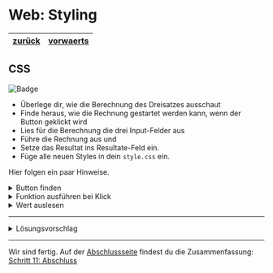 # Web: Styling

| [zurück](./9-Dreisatz-CSS.md) | [vorwaerts][1] |
| --- | --- |

## CSS

![Badge](https://img.shields.io/static/v1?label=Aufgabe&message=Du%20bist%20dran&color=orange)

- Überlege dir, wie die Berechnung des Dreisatzes ausschaut
- Finde heraus, wie die Rechnung gestartet werden kann, wenn der Button geklickt wird
- Lies für die Berechnung die drei Input-Felder aus
- Führe die Rechnung aus und 
- Setze das Resultat ins Resultate-Feld ein.
- Füge alle neuen Styles in dein `style.css` ein.

Hier folgen ein paar Hinweise.

<details>
<summary>Button finden</summary>

```javascript
const button = document.getElementById('button');
```
</details>

<details>
<summary>Funktion ausführen bei Klick</summary>

```javascript
button.onclick = function () {
    console.log('click');
}
```
</details>

<details>
<summary>Wert auslesen</summary>

```javascript
const wert = document.getElementById('input').value;
```
</details>

---

<details>
<summary>Lösungsvorschlag</summary>

```javascript
function berechneDreisatz() {
    const zahl1 = document.getElementById('zahl-1').value;
    const zahl2 = document.getElementById('zahl-2').value;
    const zahl3 = document.getElementById('zahl-3').value;

    const resultat = zahl3 * zahl2 / zahl1;

    document.getElementById('solution').value = resultat;
}

const calculate = document.getElementById('calculate');

calculate.onclick = berechneDreisatz;
```

Bei dieser Aufgabe gibt es nicht die eine Lösung. Aber immer einen Lösungsvorschlag.
</details>

---

Wir sind fertig. Auf der [Abschlussseite][1] findest du die Zusammenfassung: [Schritt 11: Abschluss][1]

[1]: 11-Abschluss.md
